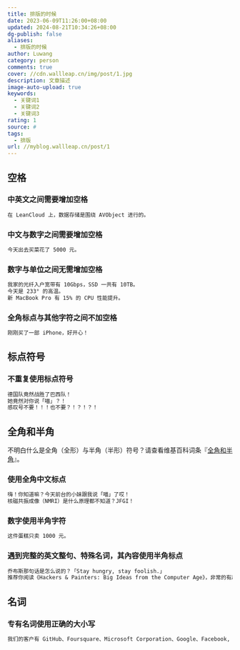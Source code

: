```yaml
---
title: 排版的时候
date: 2023-06-09T11:26:00+08:00
updated: 2024-08-21T10:34:26+08:00
dg-publish: false
aliases:
  - 排版的时候
author: Luwang
category: person
comments: true
cover: //cdn.wallleap.cn/img/post/1.jpg
description: 文章描述
image-auto-upload: true
keywords:
  - 关键词1
  - 关键词2
  - 关键词3
rating: 1
source: #
tags:
  - 排版
url: //myblog.wallleap.cn/post/1
---
```


## 空格

### 中英文之间需要增加空格

```txt
在 LeanCloud 上，数据存储是围绕 AVObject 进行的。
```

### 中文与数字之间需要增加空格

```txt
今天出去买菜花了 5000 元。
```

### 数字与单位之间无需增加空格

```txt
我家的光纤入户宽带有 10Gbps，SSD 一共有 10TB。
今天是 233° 的高温。
新 MacBook Pro 有 15% 的 CPU 性能提升。
```

### 全角标点与其他字符之间不加空格

```txt
刚刚买了一部 iPhone，好开心！
```

## 标点符号

### 不重复使用标点符号

```txt
德国队竟然战胜了巴西队！
她竟然对你说「喵」？！
感叹号不要！！！也不要？！？！？！
```

## 全角和半角

不明白什么是全角（全形）与半角（半形）符号？请查看维基百科词条『[全角和半角](http://zh.wikipedia.org/wiki/%E5%85%A8%E5%BD%A2%E5%92%8C%E5%8D%8A%E5%BD%A2)』。

### 使用全角中文标点

```txt
嗨！你知道嘛？今天前台的小妹跟我说「喵」了哎！
核磁共振成像（NMRI）是什么原理都不知道？JFGI！
```

### 数字使用半角字符

```txt
这件蛋糕只卖 1000 元。
```

### 遇到完整的英文整句、特殊名词，其內容使用半角标点

```txt
乔布斯那句话是怎么说的？「Stay hungry, stay foolish.」
推荐你阅读《Hackers & Painters: Big Ideas from the Computer Age》，非常的有趣。
```

## 名词

### 专有名词使用正确的大小写

```txt
我们的客户有 GitHub、Foursquare、Microsoft Corporation、Google、Facebook, Inc.。
```

